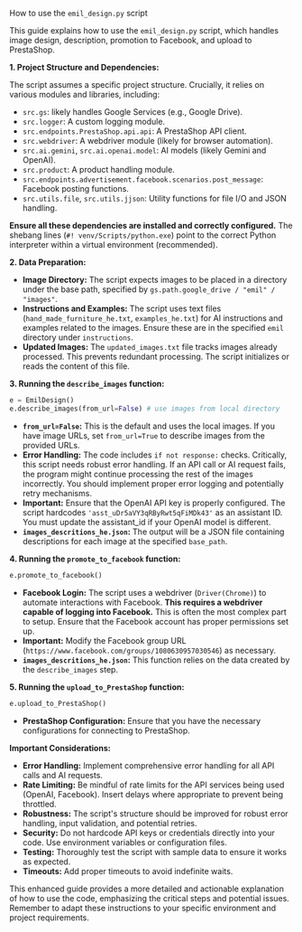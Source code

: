 How to use the `emil_design.py` script

This guide explains how to use the `emil_design.py` script, which handles image design, description, promotion to Facebook, and upload to PrestaShop.

**1. Project Structure and Dependencies:**

The script assumes a specific project structure.  Crucially, it relies on various modules and libraries, including:

*   `src.gs`: likely handles Google Services (e.g., Google Drive).
*   `src.logger`:  A custom logging module.
*   `src.endpoints.PrestaShop.api.api`:  A PrestaShop API client.
*   `src.webdriver`: A webdriver module (likely for browser automation).
*   `src.ai.gemini`, `src.ai.openai.model`:  AI models (likely Gemini and OpenAI).
*   `src.product`: A product handling module.
*   `src.endpoints.advertisement.facebook.scenarios.post_message`: Facebook posting functions.
*   `src.utils.file`, `src.utils.jjson`: Utility functions for file I/O and JSON handling.

**Ensure all these dependencies are installed and correctly configured.**  The shebang lines (`#! venv/Scripts/python.exe`) point to the correct Python interpreter within a virtual environment (recommended).

**2. Data Preparation:**

*   **Image Directory:**  The script expects images to be placed in a directory under the base path, specified by `gs.path.google_drive / "emil" / "images"`.
*   **Instructions and Examples:** The script uses text files (`hand_made_furniture_he.txt`, `examples_he.txt`) for AI instructions and examples related to the images.  Ensure these are in the specified `emil`  directory under `instructions`.
*   **Updated Images:** The `updated_images.txt` file tracks images already processed. This prevents redundant processing.  The script initializes or reads the content of this file.


**3. Running the `describe_images` function:**

```python
e = EmilDesign()
e.describe_images(from_url=False) # use images from local directory
```
  
*   **`from_url=False`:** This is the default and uses the local images.  If you have image URLs, set `from_url=True` to describe images from the provided URLs.
*   **Error Handling:** The code includes `if not response:` checks.  Critically, this script needs robust error handling.  If an API call or AI request fails, the program might continue processing the rest of the images incorrectly.  You should implement proper error logging and potentially retry mechanisms.
*   **Important:**  Ensure that the OpenAI API key is properly configured.  The script hardcodes `'asst_uDr5aVY3qRByRwt5qFiMDk43'` as an assistant ID.  You must update the assistant_id if your OpenAI model is different.
* **`images_descritions_he.json`:**  The output will be a JSON file containing descriptions for each image at the specified `base_path`.


**4. Running the `promote_to_facebook` function:**

```python
e.promote_to_facebook()
```

*   **Facebook Login:** The script uses a webdriver (`Driver(Chrome)`) to automate interactions with Facebook.  **This requires a webdriver capable of logging into Facebook.**  This is often the most complex part to setup. Ensure that the Facebook account has proper permissions set up.
*   **Important:**  Modify the Facebook group URL (`https://www.facebook.com/groups/1080630957030546`) as necessary.
*   **`images_descritions_he.json`:** This function relies on the data created by the `describe_images` step.

**5. Running the `upload_to_PrestaShop` function:**

```python
e.upload_to_PrestaShop()
```

*   **PrestaShop Configuration:** Ensure that you have the necessary configurations for connecting to PrestaShop.

**Important Considerations:**

*   **Error Handling:**  Implement comprehensive error handling for all API calls and AI requests.
*   **Rate Limiting:** Be mindful of rate limits for the API services being used (OpenAI, Facebook).  Insert delays where appropriate to prevent being throttled.
*   **Robustness:**  The script's structure should be improved for robust error handling, input validation, and potential retries.
*   **Security:**  Do not hardcode API keys or credentials directly into your code. Use environment variables or configuration files.
*   **Testing:**  Thoroughly test the script with sample data to ensure it works as expected.
*   **Timeouts:**  Add proper timeouts to avoid indefinite waits.

This enhanced guide provides a more detailed and actionable explanation of how to use the code, emphasizing the critical steps and potential issues. Remember to adapt these instructions to your specific environment and project requirements.